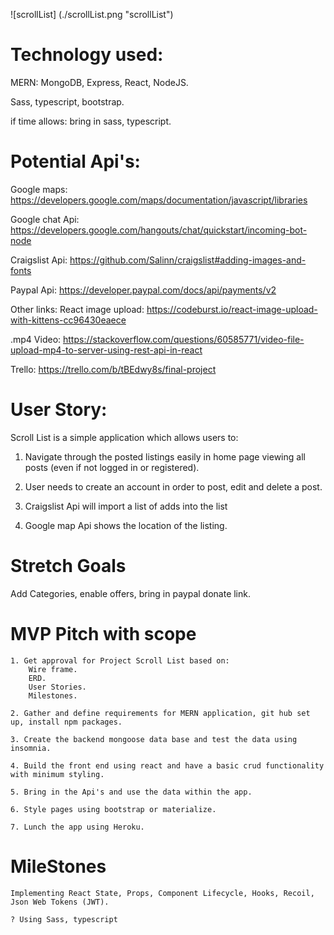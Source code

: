 ![scrollList] (./scrollList.png "scrollList")


# Technology used:

MERN: MongoDB, Express, React, NodeJS.

Sass, typescript, bootstrap.

if time allows: bring in sass, typescript.

# Potential Api's:

Google maps: 
https://developers.google.com/maps/documentation/javascript/libraries

Google chat Api:
https://developers.google.com/hangouts/chat/quickstart/incoming-bot-node

Craigslist Api:
https://github.com/Salinn/craigslist#adding-images-and-fonts

Paypal Api:
https://developer.paypal.com/docs/api/payments/v2

Other links:
React image upload:
https://codeburst.io/react-image-upload-with-kittens-cc96430eaece

.mp4 Video:
https://stackoverflow.com/questions/60585771/video-file-upload-mp4-to-server-using-rest-api-in-react

Trello:
https://trello.com/b/tBEdwy8s/final-project



# User Story:

Scroll List is a simple application which allows users to:

1. Navigate through the posted listings easily in home page viewing all posts (even if not logged in or registered).

2. User needs to create an account in order to post, edit and       delete a post.

3. Craigslist Api will import a list of adds into the list 

4. Google map Api shows the location of the listing.

# Stretch Goals 

Add Categories, enable offers, bring in paypal donate link.

# MVP Pitch with scope

    1. Get approval for Project Scroll List based on:
        Wire frame.
        ERD.
        User Stories.
        Milestones.

    2. Gather and define requirements for MERN application, git hub set up, install npm packages.

    3. Create the backend mongoose data base and test the data using insomnia.

    4. Build the front end using react and have a basic crud functionality with minimum styling.

    5. Bring in the Api's and use the data within the app.

    6. Style pages using bootstrap or materialize.
   
    7. Lunch the app using Heroku.

# MileStones

    Implementing React State, Props, Component Lifecycle, Hooks, Recoil, Json Web Tokens (JWT).

    ? Using Sass, typescript 
